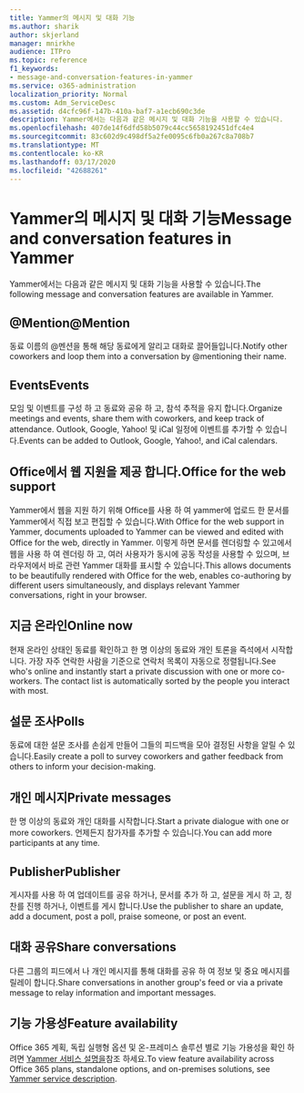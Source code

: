 ```yaml
---
title: Yammer의 메시지 및 대화 기능
ms.author: sharik
author: skjerland
manager: mnirkhe
audience: ITPro
ms.topic: reference
f1_keywords:
- message-and-conversation-features-in-yammer
ms.service: o365-administration
localization_priority: Normal
ms.custom: Adm_ServiceDesc
ms.assetid: d4cfc96f-147b-410a-baf7-a1ecb690c3de
description: Yammer에서는 다음과 같은 메시지 및 대화 기능을 사용할 수 있습니다.
ms.openlocfilehash: 407de14f6dfd58b5079c44cc5658192451dfc4e4
ms.sourcegitcommit: 83c602d9c498df5a2fe0095c6fb0a267c8a708b7
ms.translationtype: MT
ms.contentlocale: ko-KR
ms.lasthandoff: 03/17/2020
ms.locfileid: "42688261"
---
```

# <a name="message-and-conversation-features-in-yammer"></a><span data-ttu-id="85150-103">Yammer의 메시지 및 대화 기능</span><span class="sxs-lookup"><span data-stu-id="85150-103">Message and conversation features in Yammer</span></span>

<span data-ttu-id="85150-104">Yammer에서는 다음과 같은 메시지 및 대화 기능을 사용할 수 있습니다.</span><span class="sxs-lookup"><span data-stu-id="85150-104">The following message and conversation features are available in Yammer.</span></span>
  
## <a name="mention"></a><span data-ttu-id="85150-105">@Mention</span><span class="sxs-lookup"><span data-stu-id="85150-105">@Mention</span></span>

<span data-ttu-id="85150-106">동료 이름의 @멘션을 통해 해당 동료에게 알리고 대화로 끌어들입니다.</span><span class="sxs-lookup"><span data-stu-id="85150-106">Notify other coworkers and loop them into a conversation by @mentioning their name.</span></span>

## <a name="events"></a><span data-ttu-id="85150-107">Events</span><span class="sxs-lookup"><span data-stu-id="85150-107">Events</span></span>

<span data-ttu-id="85150-108">모임 및 이벤트를 구성 하 고 동료와 공유 하 고, 참석 추적을 유지 합니다.</span><span class="sxs-lookup"><span data-stu-id="85150-108">Organize meetings and events, share them with coworkers, and keep track of attendance.</span></span> <span data-ttu-id="85150-109">Outlook, Google, Yahoo! 및 iCal 일정에 이벤트를 추가할 수 있습니다.</span><span class="sxs-lookup"><span data-stu-id="85150-109">Events can be added to Outlook, Google, Yahoo!, and iCal calendars.</span></span>
  
## <a name="office-for-the-web-support"></a><span data-ttu-id="85150-110">Office에서 웹 지원을 제공 합니다.</span><span class="sxs-lookup"><span data-stu-id="85150-110">Office for the web support</span></span>

<span data-ttu-id="85150-111">Yammer에서 웹을 지원 하기 위해 Office를 사용 하 여 yammer에 업로드 한 문서를 Yammer에서 직접 보고 편집할 수 있습니다.</span><span class="sxs-lookup"><span data-stu-id="85150-111">With Office for the web support in Yammer, documents uploaded to Yammer can be viewed and edited with Office for the web, directly in Yammer.</span></span> <span data-ttu-id="85150-112">이렇게 하면 문서를 렌더링할 수 있고에서 웹을 사용 하 여 렌더링 하 고, 여러 사용자가 동시에 공동 작성을 사용할 수 있으며, 브라우저에서 바로 관련 Yammer 대화를 표시할 수 있습니다.</span><span class="sxs-lookup"><span data-stu-id="85150-112">This allows documents to be beautifully rendered with Office for the web, enables co-authoring by different users simultaneously, and displays relevant Yammer conversations, right in your browser.</span></span>

## <a name="online-now"></a><span data-ttu-id="85150-113">지금 온라인</span><span class="sxs-lookup"><span data-stu-id="85150-113">Online now</span></span>

<span data-ttu-id="85150-p103">현재 온라인 상태인 동료를 확인하고 한 명 이상의 동료와 개인 토론을 즉석에서 시작합니다. 가장 자주 연락한 사람을 기준으로 연락처 목록이 자동으로 정렬됩니다.</span><span class="sxs-lookup"><span data-stu-id="85150-p103">See who's online and instantly start a private discussion with one or more co-workers. The contact list is automatically sorted by the people you interact with most.</span></span>

## <a name="polls"></a><span data-ttu-id="85150-116">설문 조사</span><span class="sxs-lookup"><span data-stu-id="85150-116">Polls</span></span>

<span data-ttu-id="85150-117">동료에 대한 설문 조사를 손쉽게 만들어 그들의 피드백을 모아 결정된 사항을 알릴 수 있습니다.</span><span class="sxs-lookup"><span data-stu-id="85150-117">Easily create a poll to survey coworkers and gather feedback from others to inform your decision-making.</span></span>
  
## <a name="private-messages"></a><span data-ttu-id="85150-118">개인 메시지</span><span class="sxs-lookup"><span data-stu-id="85150-118">Private messages</span></span>

<span data-ttu-id="85150-119">한 명 이상의 동료와 개인 대화를 시작합니다.</span><span class="sxs-lookup"><span data-stu-id="85150-119">Start a private dialogue with one or more coworkers.</span></span> <span data-ttu-id="85150-120">언제든지 참가자를 추가할 수 있습니다.</span><span class="sxs-lookup"><span data-stu-id="85150-120">You can add more participants at any time.</span></span>

## <a name="publisher"></a><span data-ttu-id="85150-121">Publisher</span><span class="sxs-lookup"><span data-stu-id="85150-121">Publisher</span></span>

<span data-ttu-id="85150-122">게시자를 사용 하 여 업데이트를 공유 하거나, 문서를 추가 하 고, 설문을 게시 하 고, 칭찬를 진행 하거나, 이벤트를 게시 합니다.</span><span class="sxs-lookup"><span data-stu-id="85150-122">Use the publisher to share an update, add a document, post a poll, praise someone, or post an event.</span></span>
    
## <a name="share-conversations"></a><span data-ttu-id="85150-123">대화 공유</span><span class="sxs-lookup"><span data-stu-id="85150-123">Share conversations</span></span>

<span data-ttu-id="85150-124">다른 그룹의 피드에서 나 개인 메시지를 통해 대화를 공유 하 여 정보 및 중요 메시지를 릴레이 합니다.</span><span class="sxs-lookup"><span data-stu-id="85150-124">Share conversations in another group's feed or via a private message to relay information and important messages.</span></span>
  
## <a name="feature-availability"></a><span data-ttu-id="85150-125">기능 가용성</span><span class="sxs-lookup"><span data-stu-id="85150-125">Feature availability</span></span>

<span data-ttu-id="85150-126">Office 365 계획, 독립 실행형 옵션 및 온-프레미스 솔루션 별로 기능 가용성을 확인 하려면 [Yammer 서비스 설명을](yammer-service-description.md)참조 하세요.</span><span class="sxs-lookup"><span data-stu-id="85150-126">To view feature availability across Office 365 plans, standalone options, and on-premises solutions, see [Yammer service description](yammer-service-description.md).</span></span>
  